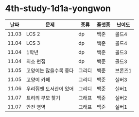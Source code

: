 # 4th-study-1d1a-yongwon

| 날짜    | 문제           | 종류  | 플랫폼 | 난이도  |
|-------|--------------|-----|-----|------|
| 11.03 | LCS 2        | dp  | 백준  | 골드4  |
| 11.04 | LCS 3        | dp  | 백준  | 골드4  |
| 11.04 | 1학년          | dp  | 백준  | 골드3  |
| 11.04 | 최소 편집        | dp  | 백준  | 골드3  |
| 11.05 | 고양이는 많을수록 좋다 | 그리디 | 백준  | 브론즈1 |
| 11.05 | 고양이 카페       | 그리디 | 백준  | 실버3  |
| 11.06 | 우리집엔 도서관이 있어 | 그리디 | 백준  | 실버1  |
| 11.07 | 트리의 부모 찾기    | 그래프 | 백준  | 실버2  |
| 11.07 | 안전 영역        | 그래프 | 백준  | 실버1  |




